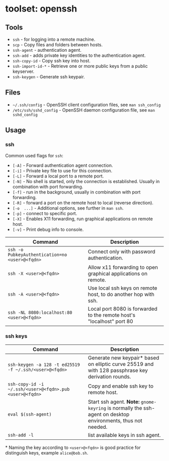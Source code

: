 # toolset: openssh

## Tools

* `ssh` - for logging into a remote machine.
* `scp` - Copy files and folders between hosts.
* `ssh-agent` - authentication agent.
* `ssh-add` - adds private key identities to the authentication agent.
* `ssh-copy-id` - Copy ssh key into host.
* `ssh-import-id-*` - Retrieve one or more public keys from a public keyserver.
* `ssh-keygen` - Generate ssh keypair.

## Files

* `~/.ssh/config` - OpenSSH client configuration files, see `man ssh_config`
* `/etc/ssh/sshd_config` - OpenSSH daemon configuration file, see `man sshd_config`

## Usage

### ssh

Common used flags for `ssh`:

* `[-A]` - Forward authentication agent connection.
* `[-i]` - Private key file to use for this connection.
* `[-L]` - Forward a local port to a remote port.
* `[-N]` - No shell is started, only the connection is established. Usually in
  combination with port forwarding.
* `[-f]` - run in the background, usually in combination with port forwarding.
* `[-R]` - forward a port on the remote host to local (reverse direction).
* `[-o  ...]` - Additional options, see further in `man ssh`.
* `[-p]` - connect to specific port.
* `[-X]` - Enables X11 forwarding, run graphical applications on remote host.
* `[-v]` - Print debug info to console.

Command                                        | Description
-----------------------------------------------|----------------------------------------------------------------------
`ssh -o PubkeyAuthentication=no <user>@<fqdn>` | Connect only with password authentication.
`ssh -X <user>@<fqdn>`                         | Allow x11 forwarding to open graphical applications on remote.
`ssh -A <user>@<fqdn>`                         | Use local ssh keys on remote host, to do another hop with ssh.
`ssh -NL 8080:localhost:80 <user>@<fqdn>`      | Local port 8080 is forwarded to the remote host's "localhost" port 80

### ssh keys

Command                                                 | Description
--------------------------------------------------------|---------------------------------------------------------------------------------------------------------------
`ssh-keygen -a 128 -t ed25519 -f ~/.ssh/<user>@<fqdn>`  | Generate new keypair* based on elliptic curve 25519 and with 128 passphrase key derivation rounds.
`ssh-copy-id -i ~/.ssh/<user>@<fqdn>.pub <user>@<fqdn>` | Copy and enable ssh key to remote host.
`eval $(ssh-agent)`                                     | Start ssh agent. __Note:__ `gnome-keyring` is normally the ssh-agent on desktop environments, thus not needed.
`ssh-add -l`                                            | list available keys in ssh agent.

\* Naming the key according to `<user>@<fqdn>` is good practice for distinguish
keys, example `alice@bob.sh`.
